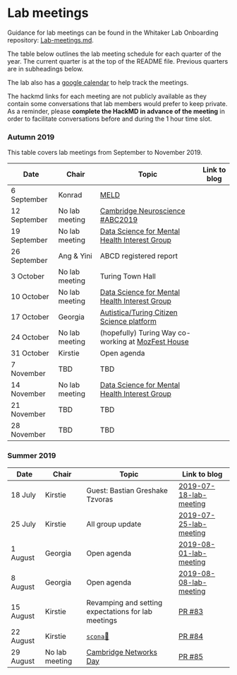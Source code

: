 # Lab meetings

Guidance for lab meetings can be found in the Whitaker Lab Onboarding repository: [Lab-meetings.md](https://github.com/WhitakerLab/Onboarding/blob/lab-meetings/Lab-meetings.md).

The table below outlines the lab meeting schedule for each quarter of the year.
The current quarter is at the top of the README file.
Previous quarters are in subheadings below.

The lab also has a [google calendar](https://calendar.google.com/calendar/embed?src=7nar31c6ni4esif8fn1881kgds%40group.calendar.google.com) to help track the meetings.

The hackmd links for each meeting are not publicly available as they contain some conversations that lab members would prefer to keep private.
As a reminder, please **complete the HackMD in advance of the meeting** in order to facilitate conversations before and during the 1 hour time slot.

### Autumn 2019

This table covers lab meetings from September to November 2019.

| Date | Chair | Topic | Link to blog |
| ---- | ----- | ----- | ------------ |
| 6 September | Konrad | [MELD](https://meldproject.github.io) | |
| 12 September | No lab meeting | [Cambridge Neuroscience #ABC2019](https://www.neuroscience.cam.ac.uk/events/ABC2019/) | |
| 19 September | No lab meeting | [Data Science for Mental Health Interest Group](https://turing-ds4mh.github.io/meetings.html) | |
| 26 September | Ang & Yini | ABCD registered report | |
| 3 October | No lab meeting | Turing Town Hall | |
| 10 October | No lab meeting | [Data Science for Mental Health Interest Group](https://turing-ds4mh.github.io/meetings.html) | |
| 17 October | Georgia | [Autistica/Turing Citizen Science platform](https://github.com/alan-turing-institute/AutisticaCitizenScience) | |
| 24 October | No lab meeting | (hopefully) Turing Way co-working at [MozFest House](https://www.mozillafestival.org/en/house/) | |
| 31 October | Kirstie | Open agenda | |
| 7 November | TBD | TBD | |
| 14 November | No lab meeting | [Data Science for Mental Health Interest Group](https://turing-ds4mh.github.io/meetings.html) | |
| 21 November | TBD | TBD | |
| 28 November | TBD | TBD | |

### Summer 2019

| Date | Chair | Topic | Link to blog |
| ---- | ----- | ----- | ------------ |
| 18 July | Kirstie | Guest: Bastian Greshake Tzvoras | [2019-07-18-lab-meeting](https://whitakerlab.github.io/blog/2019-07-18-lab-meeting) |
| 25 July | Kirstie | All group update | [2019-07-25-lab-meeting](https://whitakerlab.github.io/blog/2019-07-25-lab-meeting) |
| 1 August | Georgia | Open agenda | [2019-08-01-lab-meeting](https://whitakerlab.github.io/blog/2019-08-01-lab-meeting) |
| 8 August | Georgia | Open agenda | [2019-08-08-lab-meeting](https://whitakerlab.github.io/blog/2019-08-08-lab-meeting) |
| 15 August | Kirstie | Revamping and setting expectations for lab meetings | [PR #83](https://github.com/WhitakerLab/whitakerlab.github.io/pull/83) |
| 22 August | Kirstie | [`scona`🍪](https://github.com/WhitakerLab/scona) | [PR #84](https://github.com/WhitakerLab/whitakerlab.github.io/pull/84) |
| 29 August | No lab meeting | [Cambridge Networks Day](https://www.cnn.group.cam.ac.uk/cambridge-networks-day) | [PR #85](https://github.com/WhitakerLab/whitakerlab.github.io/pull/85) |
